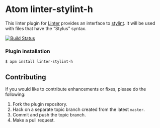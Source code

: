Atom linter-stylint-h
=========================

This linter plugin for [Linter](https://github.com/AtomLinter/Linter) provides an interface to [stylint](https://www.npmjs.com/package/stylint). It will be used with files that have the “Stylus” syntax.

[![Build Status](https://travis-ci.org/ViZhe/linter-stylint-h.svg?style=flat-square)](https://travis-ci.org/ViZhe/linter-stylint-h)

### Plugin installation
```
$ apm install linter-stylint-h
```

## Contributing
If you would like to contribute enhancements or fixes, please do the following:

1. Fork the plugin repository.
2. Hack on a separate topic branch created from the latest `master`.
3. Commit and push the topic branch.
4. Make a pull request.
